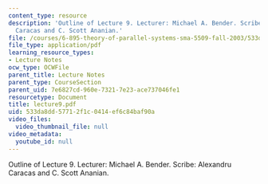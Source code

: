 ```yaml
---
content_type: resource
description: 'Outline of Lecture 9. Lecturer: Michael A. Bender. Scribe: Alexandru
  Caracas and C. Scott Ananian.'
file: /courses/6-895-theory-of-parallel-systems-sma-5509-fall-2003/533da8dd57712f1c0414ef6c84baf90a_lecture9.pdf
file_type: application/pdf
learning_resource_types:
- Lecture Notes
ocw_type: OCWFile
parent_title: Lecture Notes
parent_type: CourseSection
parent_uid: 7e6827cd-960e-7321-7e23-ace737046fe1
resourcetype: Document
title: lecture9.pdf
uid: 533da8dd-5771-2f1c-0414-ef6c84baf90a
video_files:
  video_thumbnail_file: null
video_metadata:
  youtube_id: null
---
```

Outline of Lecture 9. Lecturer: Michael A. Bender. Scribe: Alexandru Caracas and C. Scott Ananian.


